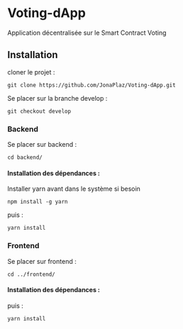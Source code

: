 # Voting-dApp
Application décentralisée sur le Smart Contract Voting

## Installation

cloner le projet : 
```
git clone https://github.com/JonaPlaz/Voting-dApp.git
```

Se placer sur la branche develop : 
```
git checkout develop
```

### Backend

Se placer sur backend : 
```
cd backend/
```

#### Installation des dépendances : 

Installer yarn avant dans le système si besoin
```
npm install -g yarn
```
puis : 
```
yarn install
```

### Frontend

Se placer sur frontend : 
```
cd ../frontend/
```

#### Installation des dépendances : 

puis : 
```
yarn install
```